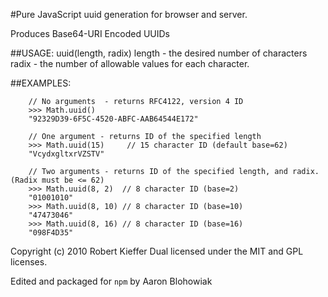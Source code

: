 #Pure JavaScript uuid generation for browser and server.

Produces Base64-URI Encoded UUIDs

##USAGE: uuid(length, radix)
  length - the desired number of characters
  radix  - the number of allowable values for each character.

##EXAMPLES:

        // No arguments  - returns RFC4122, version 4 ID
        >>> Math.uuid()
        "92329D39-6F5C-4520-ABFC-AAB64544E172"

        // One argument - returns ID of the specified length
        >>> Math.uuid(15)     // 15 character ID (default base=62)
        "VcydxgltxrVZSTV"

        // Two arguments - returns ID of the specified length, and radix. (Radix must be <= 62)
        >>> Math.uuid(8, 2)  // 8 character ID (base=2)
        "01001010"
        >>> Math.uuid(8, 10) // 8 character ID (base=10)
        "47473046"
        >>> Math.uuid(8, 16) // 8 character ID (base=16)
        "098F4D35"

Copyright (c) 2010 Robert Kieffer
Dual licensed under the MIT and GPL licenses.

Edited and packaged for `npm` by Aaron Blohowiak